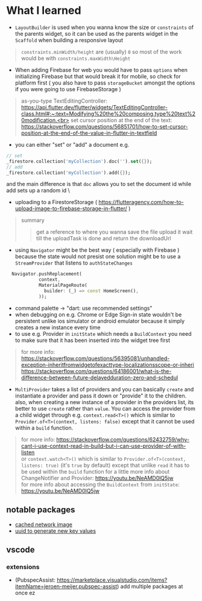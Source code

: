 # What I learned
- `LayoutBuilder` is used when you wanna know the size or `constraints` of the parents widget, so it can be used as the parents widget in the `Scaffold` when building a responsive layout
> `constraints.minWidth/height` are (usually) `0` so most of the work would be with `constraints.maxWidth\Height`
- When adding Firebase for web you would have to pass `options` when initializing Firebase but that would break it for mobile, so check for platform first ( you also have to pass `storageBucket` amongst the options if you were going to use FirebaseStorage )
> as-you-type TextEditingController: https://api.flutter.dev/flutter/widgets/TextEditingController-class.html#:~:text=Modifying%20the%20composing,type%20text%20modification.<br>
> set cursor position at the end of the text: https://stackoverflow.com/questions/56851701/how-to-set-cursor-position-at-the-end-of-the-value-in-flutter-in-textfield
- you can either "set" or "add" a document e.g.
```dart
// set
_firestore.collection('myCollection').doc('').set({}); 
// add
_firestore.collection('myCollection').add({}); 

```
and the main difference is that `doc` allows you to set the document id while add sets up a random id \\
- uploading to a FirestoreStorage ( https://flutteragency.com/how-to-upload-image-to-firebase-storage-in-flutter/ )
> summary
> > get a reference to where you wanna save the file
> > upload it
> > wait till the uploadTask is done and return the downloadUrl
- using `Navigator` might be the best way ( especially with Firebase ) because the state would not presist one solution might be to use a `StreamProvider` that listens to `authStateChanges`
```dart
  Navigator.pushReplacement(
            context,
            MaterialPageRoute(
              builder: (_) => const HomeScreen(),
            ));
```
- command palette -> "dart: use recommended settings"
- when debugging on e.g. Chrome or Edge Sign-in state wouldn't be persistent unlike ios simulator or android emulator because it simply creates a new instance every time <br>
- to use e.g. Provider in `initState` which needs a `BuildContext` you need to make sure that it has been inserted into the widget tree first
> for more info: https://stackoverflow.com/questions/56395081/unhandled-exception-inheritfromwidgetofexacttype-localizationsscope-or-inheri <br>
> https://stackoverflow.com/questions/64186001/what-is-the-difference-between-future-delayedduration-zero-and-schedul <br> 
- `MultiProvider` takes a list of providers and you can basically `create` and instantiate a provider and pass it down or "provide" it to the children. also, when creating a new instance of a provider in the providers list, its better to use `create` rather than `value`. You can access the provider from a child widget through e.g. `context.read<T>()` which is similar to `Provider.of<T>(context, listens: false)` except that it cannot be used within a `build` function.
> for more info: https://stackoverflow.com/questions/62432759/why-cant-i-use-context-read-in-build-but-i-can-use-provider-of-with-listen <br> 
or `context.watch<T>()` which is similar to `Provider.of<T>(context, listens: true)` (it's `true` by default) except that unlike `read` it has to be used within the `build` function
> for a little more info about ChangeNotifier and Provider: https://youtu.be/NeAMD0lQ5jw <br> 
> for more info about accessing the `BuildContext` from `initState`: https://youtu.be/NeAMD0lQ5jw <br>
## notable packages
- [cached network image](https://pub.dev/packages/cached_network_image)
- [uuid to generate new key values](https://pub.dev/packages/uuid)
## vscode
### extensions
- (PubspecAssist: https://marketplace.visualstudio.com/items?itemName=jeroen-meijer.pubspec-assist) add multiple packages at once ez 
 
